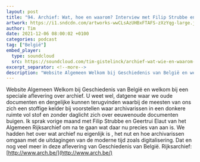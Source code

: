 ```yaml
---
layout: post
title: "94. Archief: Wat, hoe en waarom? Interview met Filip Strubbe en Geertrui Elaut"
artwork: https://i1.sndcdn.com/artworks-wwCLsAzUHBxFTAFS-zXzYqg-large.jpg
author: Tim
date: 2021-12-06 08:00:02 +0100
categories: podcast
tag: ["België"]
embed_player:
  type: soundcloud
  src: https://soundcloud.com/tim-gistelinck/archief-wat-wie-en-waarom-interview-met-filip-strubbe-en-geertrui-elaut
excerpt_separator: <!--more-->
description: "Website Algemeen Welkom bij Geschiedenis van België en welkom bij een speciale aflevering over archief."
---
```

Website Algemeen Welkom bij Geschiedenis van België en welkom bij een speciale aflevering over archief. U weet wel, datgene waar we oude documenten en dergelijke kunnen terugvinden waarbij de meesten van ons zich een stoffige kelder bij voorstellen waar archivarissen in een donkere ruimte vol stof en zonder daglicht zich over eeuwenoude documenten buigen. Ik sprak vorige maand met Filip Strubbe en Geertrui Elaut van het Algemeen Rijksarchief om na te gaan wat daar nu precies van aan is. We hadden het over wat archief nu eigenlijk is , het nut en hoe archivarissen omgaan met de uitdagingen van de moderne tijd zoals digitalisering. Dat en nog veel meer in deze aflevering van Geschiedenis van België.
Rijksarchief: [http://www.arch.be/](http://www.arch.be/)